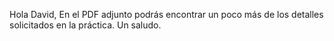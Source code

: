 Hola David,
En el PDF adjunto podrás encontrar un poco más de los detalles solicitados en la práctica.
Un saludo.
